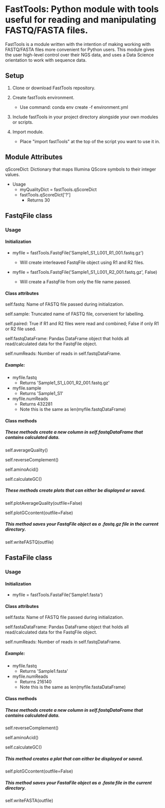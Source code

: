 # FastTools: Python module with tools useful for reading and manipulating FASTQ/FASTA files.

FastTools is a module written with the intention of making working with FASTQ/FASTA files more convenient for Python users.
This module gives the user high-level control over their NGS data, and uses a Data Science orientation to work with sequence
data.

## Setup
1. Clone or download FastTools repository.

2. Create fastTools environment.
     * Use command: conda env create -f environment.yml

3. Include fastTools in your project directory alongside your own modules or scripts.

4. Import module.
     * Place "import fastTools" at the top of the script you want to use it in.

## Module Attributes
qScoreDict: Dictionary that maps Illumina QScore symbols to their integer values.  
* Usage
  * myQualityDict = fastTools.qScoreDict
  * fastTools.qScoreDict['?']
    * Returns 30

## FastqFile class
### Usage
#### Initialization
  * myfile = fastTools.FastqFile('Sample1_S1_L001_R1_001.fastq.gz')
    * Will create interleaved FastqFile object using R1 and R2 files.
    
  * myfile = fastTools.FastqFile('Sample1_S1_L001_R2_001.fastq.gz', False)
    * Will create a FastqFile from only the file name passed.
  
#### Class attributes
self.fastq: Name of FASTQ file passed during initialization.

self.sample: Truncated name of FASTQ file, convenient for labelling.

self.paired: True if R1 and R2 files were read and combined; False if only R1 or R2 file used.

self.fastqDataFrame: Pandas DataFrame object that holds all read/calculated data for the FastqFile object.

self.numReads: Number of reads in self.fastqDataFrame.

##### Example:
* myfile.fastq
  * Returns 'Sample1_S1_L001_R2_001.fastq.gz'
* myfile.sample
  * Returns 'Sample1_S1'
* myfile.numReads
  * Returns 432281
  * Note this is the same as len(myfile.fastqDataFrame)
  
#### Class methods
##### These methods create a new column in self.fastqDataFrame that contains calculated data.
self.averageQuality()

self.reverseComplement()

self.aminoAcid()

self.calculateGC()

##### These methods create plots that can either be displayed or saved.
self.plotAverageQuality(outfile=False)

self.plotGCcontent(outfile=False)

##### This method saves your FastqFile object as a .fastq.gz file in the current directory.
self.writeFASTQ(outfile)

## FastaFile class
### Usage
#### Initialization  
  * myfile = fastTools.FastaFile('Sample1.fasta')
  
#### Class attributes
self.fasta: Name of FASTQ file passed during initialization.

self.fastaDataFrame: Pandas DataFrame object that holds all read/calculated data for the FastqFile object.

self.numReads: Number of reads in self.fastqDataFrame.

##### Example:
* myfile.fastq
  * Returns 'Sample1.fasta'
* myfile.numReads
  * Returns 216140
  * Note this is the same as len(myfile.fastaDataFrame)
  
#### Class methods
##### These methods create a new column in self.fastqDataFrame that contains calculated data.
self.reverseComplement()

self.aminoAcid()

self.calculateGC()

##### This method creates a plot that can either be displayed or saved.
self.plotGCcontent(outfile=False)

##### This method saves your FastaFile object as a .fasta file in the current directory.
self.writeFASTA(outfile)
